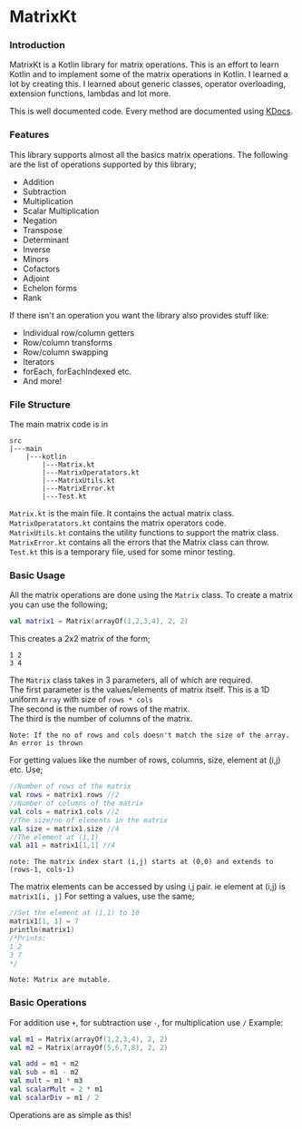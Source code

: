 # MatrixKt

### Introduction
MatrixKt is a Kotlin library for matrix operations. This is an effort to learn Kotlin and to implement some of the matrix operations in Kotlin.
I learned a lot by creating this. I learned about generic classes, operator overloading, extension functions, lambdas and lot more.

This is well documented code. Every method are documented using [KDocs](https://kotlinlang.org/docs/kotlin-doc.html).

### Features
This library supports almost all the basics matrix operations. The following are the list of operations supported by this library;
* Addition
* Subtraction
* Multiplication
* Scalar Multiplication
* Negation
* Transpose
* Determinant
* Inverse
* Minors
* Cofactors
* Adjoint
* Echelon forms
* Rank

If there isn't an operation you want the library also provides stuff like:
* Individual row/column getters
* Row/column transforms
* Row/column swapping
* Iterators
* forEach, forEachIndexed etc.
* And more!

### File Structure
The main matrix code is in
```
src
|---main
    |---kotlin
        |---Matrix.kt
        |---MatrixOperatators.kt
        |---MatrixUtils.kt
        |---MatrixError.kt
        |---Test.kt
```
`Matrix.kt` is the main file. It contains the actual matrix class.<br>
`MatrixOperatators.kt` contains the matrix operators code.<br>
`MatrixUtils.kt` contains the utility functions to support the matrix class.<br>
`MatrixError.kt` contains all the errors that the Matrix class can throw.<br>
`Test.kt` this is a temporary file, used for some minor testing.<br>

### Basic Usage
All the matrix operations are done using the `Matrix` class. To create a matrix you can use the following;
```kotlin
val matrix1 = Matrix(arrayOf(1,2,3,4), 2, 2)
```
This creates a 2x2 matrix of the form;
```
1 2
3 4
```
The `Matrix` class takes in 3 parameters, all of which are required.<br>
The first parameter is the values/elements of matrix itself. This is a 1D uniform `Array` with size of `rows * cols`<br>
The second is the number of rows of the matrix.<br>
The third is the number of columns of the matrix.<br>

    Note: If the no of rows and cols doesn't match the size of the array. An error is thrown

For getting values like the number of rows, columns, size, element at (i,j) etc. Use;
```kotlin
//Number of rows of the matrix
val rows = matrix1.rows //2
//Number of columns of the matrix
val cols = matrix1.cols //2
//The size/no of elements in the matrix
val size = matrix1.size //4
//The element at (1,1)
val a11 = matrix1[1,1] //4
```

    note: The matrix index start (i,j) starts at (0,0) and extends to (rows-1, cols-1)

The matrix elements can be accessed by using i,j pair. ie element at (i,j) is `matrix1[i, j]`
For setting a values, use the same;
```kotlin
//Set the element at (1,1) to 10
matrix1[1, 1] = 7
println(matrix1)
/*Prints:
1 2
3 7
*/
```
    Note: Matrix are mutable.

### Basic Operations
For addition use `+`, for subtraction use `-`, for multiplication use `/`
Example:
```kotlin
val m1 = Matrix(arrayOf(1,2,3,4), 2, 2)
val m2 = Matrix(arrayOf(5,6,7,8), 2, 2)

val add = m1 + m2
val sub = m1 - m2
val mult = m1 * m3
val scalarMult = 2 * m1
val scalarDiv = m1 / 2
```

Operations are as simple as this!



